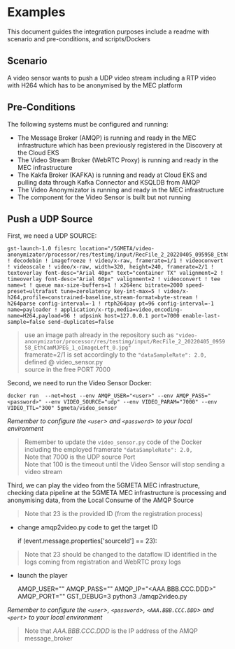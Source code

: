 # Examples

This document guides the integration purposes include a readme with scenario and pre-conditions, and scripts/Dockers

## Scenario

A video sensor wants to push a UDP video stream including a RTP video with H264 which has to be anonymised by the MEC platform

## Pre-Conditions

The following systems must be configured and running:

- The Message Broker (AMQP) is running and ready in the MEC infrastructure which has been previously registered in the Discovery at the Cloud EKS
- The Video Stream Broker (WebRTC Proxy) is running and ready in the MEC infrastructure
- The Kakfa Broker (KAFKA) is running and ready at Cloud EKS and pulling data through Kafka Connector and KSQLDB from AMQP
- The Video Anonymizator is running and ready in the MEC infrastructure
- The component for the Video Sensor is built but not running

## Push a UDP Source

First, we need a UDP SOURCE:

	gst-launch-1.0 filesrc location="/5GMETA/video-anonymizator/processor/res/testimg/input/RecFile_2_20220405_095958_EthCamMJPEG_1_oImageLeft_0.jpg" ! decodebin ! imagefreeze ! video/x-raw, framerate=1/1 ! videoconvert ! videoscale ! video/x-raw, width=320, height=240, framerate=2/1 ! textoverlay font-desc="Arial 40px" text="container TX" valignment=2 ! timeoverlay font-desc="Arial 60px" valignment=2 ! videoconvert ! tee name=t ! queue max-size-buffers=1 ! x264enc bitrate=2000 speed-preset=ultrafast tune=zerolatency key-int-max=5 ! video/x-h264,profile=constrained-baseline,stream-format=byte-stream ! h264parse config-interval=-1 ! rtph264pay pt=96 config-interval=-1 name=payloader ! application/x-rtp,media=video,encoding-name=H264,payload=96 ! udpsink host=127.0.0.1 port=7000 enable-last-sample=false send-duplicates=false

> use an image path already in the repository such as `"video-anonymizator/processor/res/testimg/input/RecFile_2_20220405_095958_EthCamMJPEG_1_oImageLeft_0.jpg"` \
> framerate=2/1 is set accordingly to the `"dataSampleRate": 2.0,` defined @ video_sensor.py \
> source in the free PORT 7000

Second, we need to run the Video Sensor Docker:

	docker run  --net=host --env AMQP_USER="<user>" --env AMQP_PASS="<password>" --env VIDEO_SOURCE="udp" --env VIDEO_PARAM="7000" --env VIDEO_TTL="300" 5gmeta/video_sensor

 _Remember to configure the `<user`> and `<password`> to your local environment_

> Remember to update the `video_sensor.py` code of the Docker including the employed framerate `"dataSampleRate": 2.0,` \
> Note that 7000 is the UDP source Port \
> Note that 100 is the timeout until the Video Sensor will stop sending a video stream

Third, we can play the video from the 5GMETA MEC infrastructure, checking data pipeline at the 5GMETA MEC infrastructure is processing and anonymising data, from the Local Consume of the AMQP Source

> Note that 23 is the provided ID (from the registration process)

 - change amqp2video.py code to get the target ID

	if (event.message.properties['sourceId'] == 23):

> Note that 23 should be changed to the dataflow ID identified in the logs coming from registration and WebRTC proxy logs

 - launch the player

	AMQP_USER="<user>" AMQP_PASS="<password>" AMQP_IP="<AAA.BBB.CCC.DDD>" AMQP_PORT="<port>" GST_DEBUG=3 python3 ./amqp2video.py

 _Remember to configure the `<user`>, `<password`>, `<AAA.BBB.CCC.DDD`> and `<port`> to your local environment_

> Note that _AAA.BBB.CCC.DDD_ is the IP address of the AMQP message_broker

